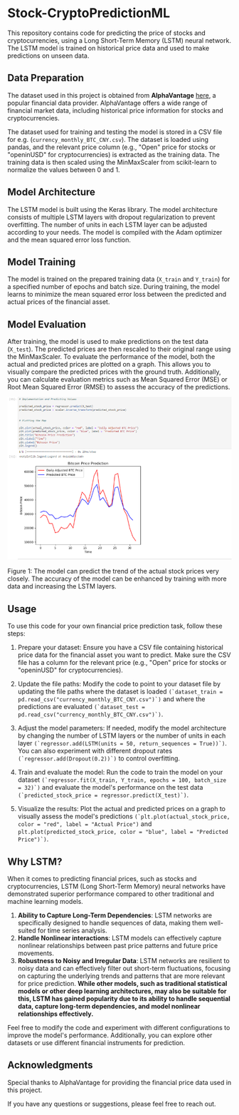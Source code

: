 # Stock-CryptoPredictionML

This repository contains code for predicting the price of stocks and cryptocurrencies, using a Long Short-Term Memory (LSTM) neural network. 
The LSTM model is trained on historical price data and used to make predictions on unseen data.

## Data Preparation

The dataset used in this project is obtained from **AlphaVantage** [here](https://www.alphavantage.co/), a popular financial data provider. 
AlphaVantage offers a wide range of financial market data, including historical price information for stocks and cryptocurrencies.

The dataset used for training and testing the model is stored in a CSV file for e.g. (`currency_monthly_BTC_CNY.csv`). 
The dataset is loaded using pandas, and the relevant price column (e.g., "Open" price for stocks or "openinUSD" for cryptocurrencies) is extracted as the training data. 
The training data is then scaled using the MinMaxScaler from scikit-learn to normalize the values between 0 and 1.

## Model Architecture

The LSTM model is built using the Keras library. The model architecture consists of multiple LSTM layers with dropout regularization to prevent overfitting. The number of units in each LSTM layer can be adjusted according to your needs. The model is compiled with the Adam optimizer and the mean squared error loss function.

## Model Training

The model is trained on the prepared training data (`X_train` and `Y_train`) for a specified number of epochs and batch size. During training, the model learns to minimize the mean squared error loss between the predicted and actual prices of the financial asset.

## Model Evaluation

After training, the model is used to make predictions on the test data (`X_test`). The predicted prices are then rescaled to their original range using the MinMaxScaler. To evaluate the performance of the model, both the actual and predicted prices are plotted on a graph. This allows you to visually compare the predicted prices with the ground truth. Additionally, you can calculate evaluation metrics such as Mean Squared Error (MSE) or Root Mean Squared Error (RMSE) to assess the accuracy of the predictions.

![](./BTCpriceprediction.png)

Figure 1: The model can predict the trend of the actual stock prices very closely. The accuracy of the model can be enhanced by training with more data and increasing the LSTM layers.

## Usage

To use this code for your own financial price prediction task, follow these steps:

1. Prepare your dataset: Ensure you have a CSV file containing historical price data for the financial asset you want to predict. Make sure the CSV file has a column for the relevant price (e.g., "Open" price for stocks or "openinUSD" for cryptocurrencies).

2. Update the file paths: Modify the code to point to your dataset file by updating the file paths where the dataset is loaded ```(`dataset_train = pd.read_csv("currency_monthly_BTC_CNY.csv")`)``` and where the predictions are evaluated ```(`dataset_test = pd.read_csv("currency_monthly_BTC_CNY.csv")`)```.

3. Adjust the model parameters: If needed, modify the model architecture by changing the number of LSTM layers or the number of units in each layer ```(`regressor.add(LSTM(units = 50, return_sequences = True))`)```. You can also experiment with different dropout rates ```(`regressor.add(Dropout(0.2))`)``` to control overfitting.

4. Train and evaluate the model: Run the code to train the model on your dataset ```(`regressor.fit(X_train, Y_train, epochs = 100, batch_size = 32)`)``` and evaluate the model's performance on the test data ```(`predicted_stock_price = regressor.predict(X_test)`)```.

5. Visualize the results: Plot the actual and predicted prices on a graph to visually assess the model's predictions ```(`plt.plot(actual_stock_price, color = "red", label = "Actual Price")``` and ```plt.plot(predicted_stock_price, color = "blue", label = "Predicted Price")`)```.

## Why LSTM?

When it comes to predicting financial prices, such as stocks and cryptocurrencies, LSTM (Long Short-Term Memory) neural networks have demonstrated superior performance compared to other traditional and machine learning models. 
1. **Ability to Capture Long-Term Dependencies**: LSTM networks are specifically designed to handle sequences of data, making them well-suited for time series analysis.
2. **Handle Nonlinear interactions**: LSTM models can effectively capture nonlinear relationships between past price patterns and future price movements.
3. **Robustness to Noisy and Irregular Data**: LSTM networks are resilient to noisy data and can effectively filter out short-term fluctuations, focusing on capturing the underlying                                                  trends and patterns that are more relevant for price prediction.
**While other models, such as traditional statistical models or other deep learning architectures, may also be suitable for this, LSTM has gained popularity due to its ability to handle sequential data, capture long-term dependencies, and model nonlinear relationships effectively.**

Feel free to modify the code and experiment with different configurations to improve the model's performance. Additionally, you can explore other datasets or use different financial instruments for prediction.

## Acknowledgments
Special thanks to AlphaVantage for providing the financial price data used in this project.

If you have any questions or suggestions, please feel free to reach out.
